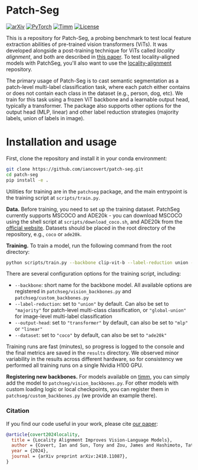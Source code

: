 # Patch-Seg

[![arXiv](https://img.shields.io/badge/arXiv-2410.11087-df2a2a.svg?style=for-the-badge)](https://arxiv.org/abs/2410.11087)
[![PyTorch](https://img.shields.io/badge/PyTorch-2.4.0-EE4C2C.svg?style=for-the-badge&logo=pytorch)](https://pytorch.org/get-started/locally/)
[![Timm](https://img.shields.io/badge/TIMM-1.0.8-black.svg?style=for-the-badge&logo=huggingface)](https://github.com/huggingface/pytorch-image-models)
[![License](https://img.shields.io/github/license/iancovert/patch-seg?style=for-the-badge)](LICENSE)

This is a repository for Patch-Seg, a probing benchmark to test local feature extraction abilities of pre-trained vision transformers (ViTs). It was developed alongside a post-training technique for ViTs called *locality alignment*, and both are described in [this paper](https://arxiv.org/abs/2410.11087). To test locality-aligned models with PatchSeg, you'll also want to use the [locality-alignment](https://github.com/iancovert/locality-alignment) repository.

The primary usage of Patch-Seg is to cast semantic segmentation as a patch-level multi-label classification task, where each patch either contains or does not contain each class in the dataset (e.g., person, dog, etc). We train for this task using a frozen ViT backbone and a learnable output head, typically a transformer. The package also supports other options for the output head (MLP, linear) and other label reduction strategies (majority labels, union of labels in image).

# Installation and usage

First, clone the repository and install it in your conda environment:

```bash
git clone https://github.com/iancovert/patch-seg.git
cd patch-seg
pip install -e .
```

Utilities for training are in the `patchseg` package, and the main entrypoint is the training script at `scripts/train.py`.

**Data.** Before training, you need to set up the training dataset. PatchSeg currently supports MSCOCO and ADE20k - you can download MSCOCO using the shell script at `scripts/download_coco.sh`, and ADE20k from the [official website](https://groups.csail.mit.edu/vision/datasets/ADE20K/). Datasets should be placed in the root directory of the repository, e.g., `coco` or `ade20k`.

**Training.** To train a model, run the following command from the root directory:

```bash
python scripts/train.py --backbone clip-vit-b --label-reduction union --output-head transformer
```

There are several configuration options for the training script, including:

- `--backbone`: short name for the backbone model. All available options are registered in `patchseg/vision_backbones.py` and `patchseg/custom_backbones.py`
- `--label-reduction`: set to `"union"` by default. Can also be set to `"majority"` for patch-level multi-class classification, or `"global-union"` for image-level multi-label classification
- `--output-head`: set to `"transformer"` by default, can also be set to `"mlp"` or `"linear"`
- `--dataset`: set to `"coco"` by default, can also be set to `"ade20k"`

Training runs are fast (minutes), so progress is logged to the console and the final metrics are saved in the `results` directory. We observed minor variability in the results across different hardware, so for consistency we performed all training runs on a single Nvidia H100 GPU.

**Registering new backbones.** For models available on [timm](https://github.com/huggingface/pytorch-image-models), you can simply add the model to `patchseg/vision_backbones.py`. For other models with custom loading logic or local checkpoints, you can register them in `patchseg/custom_backbones.py` (we provide an example there).


### Citation

If you find our code useful in your work, please cite [our paper](https://arxiv.org/abs/2410.11087):

```bibtex
@article{covert2024locality,
  title = {Locality Alignment Improves Vision-Language Models},
  author = {Covert, Ian and Sun, Tony and Zou, James and Hashimoto, Tatsunori},
  year = {2024},
  journal = {arXiv preprint arXiv:2410.11087},
}
```
